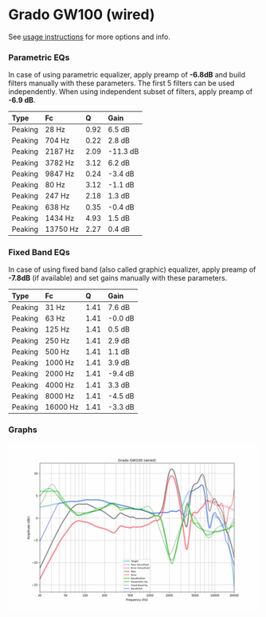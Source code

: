 # Grado GW100 (wired)
See [usage instructions](https://github.com/jaakkopasanen/AutoEq#usage) for more options and info.

### Parametric EQs
In case of using parametric equalizer, apply preamp of **-6.8dB** and build filters manually
with these parameters. The first 5 filters can be used independently.
When using independent subset of filters, apply preamp of **-6.9 dB**.

| Type    | Fc       |    Q | Gain     |
|:--------|:---------|:-----|:---------|
| Peaking | 28 Hz    | 0.92 | 6.5 dB   |
| Peaking | 704 Hz   | 0.22 | 2.8 dB   |
| Peaking | 2187 Hz  | 2.09 | -11.3 dB |
| Peaking | 3782 Hz  | 3.12 | 6.2 dB   |
| Peaking | 9847 Hz  | 0.24 | -3.4 dB  |
| Peaking | 80 Hz    | 3.12 | -1.1 dB  |
| Peaking | 247 Hz   | 2.18 | 1.3 dB   |
| Peaking | 638 Hz   | 0.35 | -0.4 dB  |
| Peaking | 1434 Hz  | 4.93 | 1.5 dB   |
| Peaking | 13750 Hz | 2.27 | 0.4 dB   |

### Fixed Band EQs
In case of using fixed band (also called graphic) equalizer, apply preamp of **-7.8dB**
(if available) and set gains manually with these parameters.

| Type    | Fc       |    Q | Gain    |
|:--------|:---------|:-----|:--------|
| Peaking | 31 Hz    | 1.41 | 7.6 dB  |
| Peaking | 63 Hz    | 1.41 | -0.0 dB |
| Peaking | 125 Hz   | 1.41 | 0.5 dB  |
| Peaking | 250 Hz   | 1.41 | 2.9 dB  |
| Peaking | 500 Hz   | 1.41 | 1.1 dB  |
| Peaking | 1000 Hz  | 1.41 | 3.9 dB  |
| Peaking | 2000 Hz  | 1.41 | -9.4 dB |
| Peaking | 4000 Hz  | 1.41 | 3.3 dB  |
| Peaking | 8000 Hz  | 1.41 | -4.5 dB |
| Peaking | 16000 Hz | 1.41 | -3.3 dB |

### Graphs
![](./Grado%20GW100%20(wired).png)